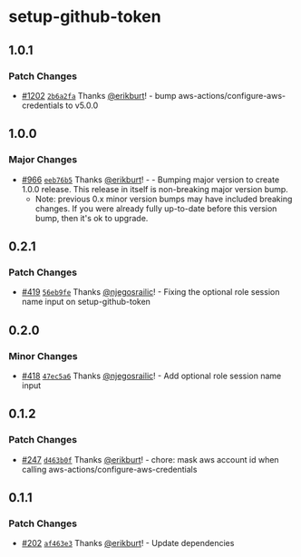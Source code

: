 # setup-github-token

## 1.0.1

### Patch Changes

- [#1202](https://github.com/smartcontractkit/.github/pull/1202)
  [`2b6a2fa`](https://github.com/smartcontractkit/.github/commit/2b6a2fa519ea0a54ec96ecf90f18f8c69366dcda)
  Thanks [@erikburt](https://github.com/erikburt)! - bump
  aws-actions/configure-aws-credentials to v5.0.0

## 1.0.0

### Major Changes

- [#966](https://github.com/smartcontractkit/.github/pull/966)
  [`eeb76b5`](https://github.com/smartcontractkit/.github/commit/eeb76b5870e3c17856d5a60fd064a053c023b5f5)
  Thanks [@erikburt](https://github.com/erikburt)! - - Bumping major version to
  create 1.0.0 release. This release in itself is non-breaking major version
  bump.
  - Note: previous 0.x minor version bumps may have included breaking changes.
    If you were already fully up-to-date before this version bump, then it's ok
    to upgrade.

## 0.2.1

### Patch Changes

- [#419](https://github.com/smartcontractkit/.github/pull/419)
  [`56eb9fe`](https://github.com/smartcontractkit/.github/commit/56eb9fe6d4dfc7a26cd666d8d6d0173c79173b98)
  Thanks [@njegosrailic](https://github.com/njegosrailic)! - Fixing the optional
  role session name input on setup-github-token

## 0.2.0

### Minor Changes

- [#418](https://github.com/smartcontractkit/.github/pull/418)
  [`47ec5a6`](https://github.com/smartcontractkit/.github/commit/47ec5a61273889534ad8e5f45c5e0f5fea94e306)
  Thanks [@njegosrailic](https://github.com/njegosrailic)! - Add optional role
  session name input

## 0.1.2

### Patch Changes

- [#247](https://github.com/smartcontractkit/.github/pull/247)
  [`d463b0f`](https://github.com/smartcontractkit/.github/commit/d463b0fec6024b2a0eb7502e2fa5917bd1c6c15e)
  Thanks [@erikburt](https://github.com/erikburt)! - chore: mask aws account id
  when calling aws-actions/configure-aws-credentials

## 0.1.1

### Patch Changes

- [#202](https://github.com/smartcontractkit/.github/pull/202)
  [`af463e3`](https://github.com/smartcontractkit/.github/commit/af463e3a584be3b85ae85e7a48f288a2098275cd)
  Thanks [@erikburt](https://github.com/erikburt)! - Update dependencies

